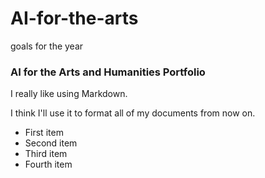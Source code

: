 # AI-for-the-arts
goals for the year

### AI for the Arts and Humanities Portfolio

I really like using Markdown.

I think I'll use it to format all of my documents from now on.

- First item
- Second item
- Third item
- Fourth item

